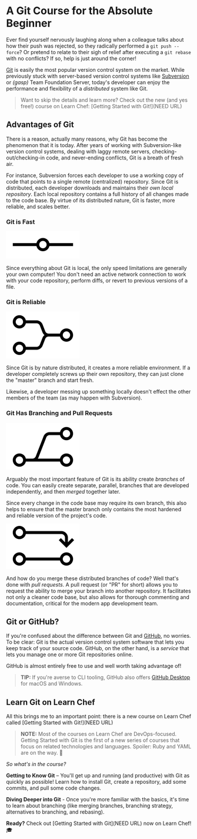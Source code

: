# A Git Course for the Absolute Beginner

Ever find yourself nervously laughing along when a colleague talks about how their push was rejected, so they radically performed a `git push --force`? Or pretend to relate to their sigh of relief after executing a `git rebase` with no conflicts? If so, help is just around the corner!

[Git](https://git-scm.com/) is easily the most popular version control system on the market. While previously stuck with server-based version control systems like [Subversion](https://subversion.apache.org/) or *(gasp)* Team Foundation Server, today's developer can enjoy the performance and flexibility of a *distributed* system like Git.

> Want to skip the details and learn more? Check out the new (and yes free!) course on Learn Chef: [Getting Started with Git!](NEED URL)

## Advantages of Git

There is a reason, actually many reasons, why Git has become the phenomenon that it is today. After years of working with Subversion-like version control systems, dealing with laggy remote servers, checking-out/checking-in code, and never-ending conflicts, Git is a breath of fresh air.

For instance, Subversion forces each developer to use a working copy of code that points to a single remote (centralized) repository. Since Git is distributed, each developer downloads and maintains their *own local repository*. Each local repository contains a full history of all changes made to the code base. By virtue of its distributed nature, Git is faster, more reliable, and scales better.

### Git is Fast

![git commit image](git-commit.png)

Since everything about Git is local, the only speed limitations are generally your own computer! You don't need an active network connection to work with your code repository, perform diffs, or revert to previous versions of a file.

### Git is Reliable

![git merge image](git-merge.png)

Since Git is by nature distributed, it creates a more reliable environment. If a developer completely screws up their own repository, they can just clone the "master" branch and start fresh.

Likewise, a developer messing up something locally doesn't effect the other members of the team (as may happen with Subversion).

### Git Has Branching and Pull Requests

![git branch image](git-branch.png)

Arguably the most important feature of Git is its ability create *branches* of code. You can easily create separate, parallel, branches that are developed independently, and then *merged* together later.

Since every change in the code base may require its own branch, this also helps to ensure that the master branch only contains the most hardened and reliable version of the project's code.

![git pull request image](git-pr.png)

And how do you merge these distributed branches of code? Well that's done with *pull requests*. A pull request (or "PR" for short) allows you to request the ability to merge your branch into another repository. It facilitates not only a cleaner code base, but also allows for thorough commenting and documentation, critical for the modern app development team.

## Git or GitHub?

If you're confused about the difference between Git and [GitHub](https://github.com/), no worries. To be clear: Git is the actual version control system software that lets you keep track of your source code. GitHub, on the other hand, is a *service* that lets you manage one or more Git repositories online.

GitHub is almost entirely free to use and well worth taking advantage of!

> **TIP:** If you're averse to CLI tooling, GitHub also offers [GitHub Desktop](https://desktop.github.com/) for macOS and Windows.

## Learn Git on Learn Chef

All this brings me to an important point: there is a new course on Learn Chef called [Getting Started with Git!](NEED URL)

> **NOTE:** Most of the courses on Learn Chef are DevOps-focused. Getting Started with Git is the first of a new series of courses that focus on related technologies and languages. Spoiler: Ruby and YAML are on the way. 🥳

*So what's in the course?*

**Getting to Know Git** – You'll get up and running (and productive) with Git as quickly as possible! Learn how to install Git, create a repository, add some commits, and pull some code changes.

**Diving Deeper into Git** - Once you're more familiar with the basics, it's time to learn about branching (like merging branches, branching strategy, alternatives to branching, and rebasing).

**Ready?** Check out [Getting Started with Git](NEED URL) now on Learn Chef! 🎓